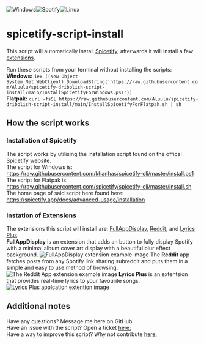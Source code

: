 ![Windows](https://img.shields.io/badge/Windows-0078D6?style=for-the-badge&logo=windows&logoColor=white)![Spotify](https://img.shields.io/badge/Spotify-1ED760?style=for-the-badge&logo=spotify&logoColor=white)![Linux](https://img.shields.io/badge/Linux-0078D6?style=for-the-badge&logo=linux&logoColor=white)

# spicetify-script-install
This script will automatically install [Spicetify](https://github.com/khanhas/spicetify-cli), afterwards it will install a few [extensions](https://github.com/khanhas/spicetify-cli/wiki/Extensions).

Run these scripts from your terminal without installing the scripts:  
**Windows:** ```iex ((New-Object System.Net.WebClient).DownloadString('https://raw.githubusercontent.com/Aluulu/spicetify-dribblish-script-install/main/InstallSpicetifyForWindows.ps1'))```  
**Flatpak:** ```curl -fsSL https://raw.githubusercontent.com/Aluulu/spicetify-dribblish-script-install/main/InstallSpicetifyForFlatpak.sh | sh```


## How the script works
### Installation of Spicetify
The script works by utilising the installation script found on the offical Spicetify website.  
The script for Windows is: https://raw.githubusercontent.com/khanhas/spicetify-cli/master/install.ps1  
The script for Flatpak is: https://raw.githubusercontent.com/spicetify/spicetify-cli/master/install.sh  
The home page of said script here found here: https://spicetify.app/docs/advanced-usage/installation

### Instation of Extensions
The extensions this script will install are: [FullAppDisplay](https://github.com/khanhas/spicetify-cli/wiki/Extensions#full-app-display), [Reddit](https://github.com/khanhas/spicetify-cli/wiki/Custom-Apps#reddit), and [Lyrics Plus](https://github.com/khanhas/spicetify-cli/wiki/Custom-Apps#lyrics-plus).  
**FullAppDisplay** is an extension that adds an button to fully display Spotify with a minimal album cover art display with a beautiful blur effect background.
![FullAppDisplay extension example image](https://camo.githubusercontent.com/2ef61d7d70cb83ae6016b0ac1cf0861447569a693c1103fc715e45fc8cb0fa8f/68747470733a2f2f692e696d6775722e636f6d2f533743505132732e706e67)
The **Reddit** app fetches posts from any Spotify link sharing subreddit and puts them in a simple and easy to use method of browsing.
![The Reddit App extension example image](https://camo.githubusercontent.com/ffcfad471d34d328fc185bbf74be67981858b8c66c21b468d14a0dfe0b59caa5/68747470733a2f2f692e696d6775722e636f6d2f4d433374704e5a2e706e67) 
**Lyrics Plus** is an extentsion that provides real-time lyrics to your favourite songs.
![Lyrics Plus applcation extention image](https://camo.githubusercontent.com/aeeb02c69af74c048fe4e3c72a33f7969bb7b28f47e904394300d0137aa6ece6/68747470733a2f2f692e696d6775722e636f6d2f577444303830412e706e67)

## Additional notes
Have any questions? Message me here on GitHub.  
Have an issue with the script? Open a ticket [here:](https://github.com/Aluulu/spicetify-dribblish-script-install/issues)  
Have a way to improve this script? Why not contribute [here:](https://github.com/Aluulu/spicetify-dribblish-script-install/pulls)  
